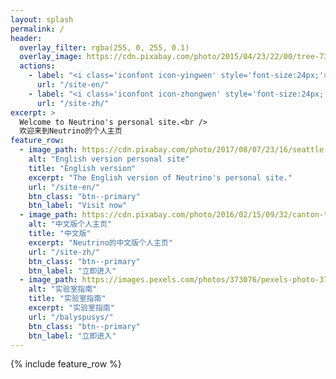 ```yaml
---
layout: splash
permalink: /
header:
  overlay_filter: rgba(255, 0, 255, 0.1)
  overlay_image: https://cdn.pixabay.com/photo/2015/04/23/22/00/tree-736885_960_720.jpg
  actions:
    - label: "<i class='iconfont icon-yingwen' style='font-size:24px;'></i> English version"
      url: "/site-en/"
    - label: "<i class='iconfont icon-zhongwen' style='font-size:24px;'></i> 中文版"
      url: "/site-zh/"
excerpt: >
  Welcome to Neutrino's personal site.<br />
  欢迎来到Neutrino的个人主页
feature_row:
  - image_path: https://cdn.pixabay.com/photo/2017/08/07/23/16/seattle-2609031_960_720.jpg
    alt: "English version personal site"
    title: "English version"
    excerpt: "The English version of Neutrino's personal site."
    url: "/site-en/"
    btn_class: "btn--primary"
    btn_label: "Visit now"
  - image_path: https://cdn.pixabay.com/photo/2016/02/15/09/32/canton-tower-1200872_960_720.jpg
    alt: "中文版个人主页"
    title: "中文版"
    excerpt: "Neutrino的中文版个人主页"
    url: "/site-zh/"
    btn_class: "btn--primary"
    btn_label: "立即进入"
  - image_path: https://images.pexels.com/photos/373076/pexels-photo-373076.jpeg
    alt: "实验室指南"
    title: "实验室指南"
    excerpt: "实验室指南"
    url: "/balyspusys/"
    btn_class: "btn--primary"
    btn_label: "立即进入"
---
```


{% include feature_row %}

<link rel="stylesheet" href="https://at.alicdn.com/t/font_1128404_q6ba1h94yc.css">